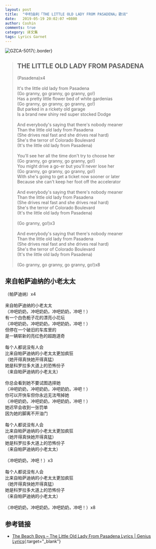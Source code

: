 ```yaml
---
layout: post
title:  "中村由利「THE LITTLE OLD LADY FROM PASADENA」歌词"
date:   2019-05-19 20:02:07 +0800
author: Coshin
comments: true
category: 译文集
tags: Lyrics Garnet
---
```

![GZCA-5017](https://ganekuro.github.io/images/discography/other/GZCA-5017.jpg){:.border}

<blockquote class="original">
  <h2>THE LITTLE OLD LADY FROM PASADENA</h2>
  <p>
    (Pasadena)x4<br>
    <br>
    It's the little old lady from Pasadena<br>
    (Go granny, go granny, go granny, go!)<br>
    Has a pretty little flower bed of white gardenias<br>
    (Go granny, go granny, go granny, go!)<br>
    But parked in a rickety old garage<br>
    Is a brand new shiny red super stocked Dodge<br>
    <br>
    And everybody's saying that there's nobody meaner<br>
    Than the little old lady from Pasadena<br>
    (She drives real fast and she drives real hard)<br>
    She's the terror of Colorado Boulevard<br>
    (It's the little old lady from Pasadena)<br>
    <br>
    You'll see her all the time don't try to choose her<br>
    (Go granny, go granny, go granny, go!)<br>
    You might drive a go-er but you'll never lose her<br>
    (Go granny, go granny, go granny, go!)<br>
    With she's going to get a ticket now sooner or later<br>
    Because she can't keep her foot off the accelerator<br>
    <br>
    And everybody's saying that there's nobody meaner<br>
    Than the little old lady from Pasadena<br>
    (She drives real fast and she drives real hard)<br>
    She's the terror of Colorado Boulevard<br>
    (It's the little old lady from Pasadena)<br>
    <br>
    (Go granny, go!)x3<br>
    <br>
    And everybody's saying that there's nobody meaner<br>
    Than the little old lady from Pasadena<br>
    (She drives real fast and she drives real hard)<br>
    She's the terror of Colorado Boulevard<br>
    (It's the little old lady from Pasadena)<br>
    <br>
    (Go granny, go granny, go granny, go!)x8
  </p>
</blockquote>

<div class="translation">
  <h2>来自帕萨迪纳的小老太太</h2>
  <p>
    （帕萨迪纳）x4<br>
    <br>
    来自帕萨迪纳的小老太太<br>
    （冲吧奶奶，冲吧奶奶，冲吧奶奶，冲吧！）<br>
    有一个白色栀子花的漂亮小花坛<br>
    （冲吧奶奶，冲吧奶奶，冲吧奶奶，冲吧！）<br>
    但停在一个破旧的车库里的<br>
    是一辆崭新的亮红色的超跑道奇<br>
    <br>
    每个人都说没有人会<br>
    比来自帕萨迪纳的小老太太更加疯狂<br>
    （她开得真快她开得真猛）<br>
    她是科罗拉多大道上的恐怖份子<br>
    （来自帕萨迪纳的小老太太）<br>
    <br>
    你总会看到她不要试图选择她<br>
    （冲吧奶奶，冲吧奶奶，冲吧奶奶，冲吧！）<br>
    你可以开快车但你永远无法甩掉她<br>
    （冲吧奶奶，冲吧奶奶，冲吧奶奶，冲吧！）<br>
    她迟早会收到一张罚单<br>
    因为她的脚离不开油门<br>
    <br>
    每个人都说没有人会<br>
    比来自帕萨迪纳的小老太太更加疯狂<br>
    （她开得真快她开得真猛）<br>
    她是科罗拉多大道上的恐怖份子<br>
    （来自帕萨迪纳的小老太太）<br>
    <br>
    （冲吧奶奶，冲吧！）x3<br>
    <br>
    每个人都说没有人会<br>
    比来自帕萨迪纳的小老太太更加疯狂<br>
    （她开得真快她开得真猛）<br>
    她是科罗拉多大道上的恐怖份子<br>
    （来自帕萨迪纳的小老太太）<br>
    <br>
    （冲吧奶奶，冲吧奶奶，冲吧奶奶，冲吧！）x8
  </p>
</div>

## 参考链接

* [The Beach Boys – The Little Old Lady From Pasadena Lyrics \| Genius Lyrics](https://genius.com/The-beach-boys-the-little-old-lady-from-pasadena-lyrics){:target="_blank"}

